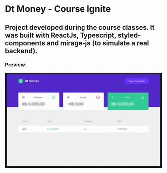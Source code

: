 # Dt Money - Course Ignite

## Project developed during the course classes. It was built with ReactJs, Typescript, styled-components and mirage-js (to simulate a real backend).

### Preview:

![preview](./src/assets/readmeAssets/preview.gif)


